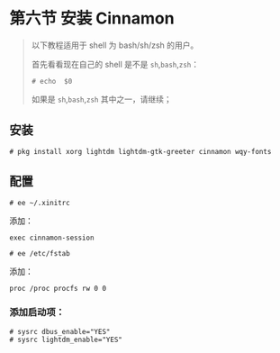 # 第六节 安装 Cinnamon

>以下教程适用于 shell 为 bash/sh/zsh 的用户。
>
>首先看看现在自己的 shell 是不是 `sh`,`bash`,`zsh`：
>
>`# echo  $0`
>
>如果是 `sh`,`bash`,`zsh` 其中之一，请继续；

## 安装

```
# pkg install xorg lightdm lightdm-gtk-greeter cinnamon wqy-fonts
```

## 配置

```
# ee ~/.xinitrc
```
添加：

```
exec cinnamon-session
```

```
# ee /etc/fstab
```

添加：

```
proc /proc procfs rw 0 0
```

### 添加启动项：
```
# sysrc dbus_enable="YES"
# sysrc lightdm_enable="YES"
```